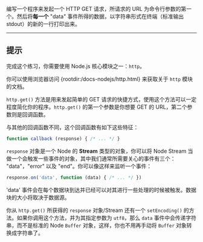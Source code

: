 编写一个程序来发起一个 HTTP GET 请求，所请求的 URL 为命令行参数的第一个。然后将**每一个** "data" 事件所得的数据，以字符串形式在终端（标准输出 stdout）的新的一行打印出来。

----------------------------------------------------------------------
## 提示

完成这个练习，你需要使用 Node.js 核心模块之一：`http`。

你可以使用浏览器访问 {rootdir:/docs-nodejs/http.html} 来获取关于 `http` 模块的文档。

`http.get()` 方法是用来发起简单的 GET 请求的快捷方式，使用这个方法可以一定程度简化你的程序。`http.get()` 的第一个参数是你想要 GET 的 URL，第二个参数则是回调函数。

与其他的回调函数不同，这个回调函数有如下这些特征：

```js
function callback (response) { /* ... */ }
```

`response` 对象是一个 Node 的 **Stream** 类型的对象，你可以将 Node Stream 当做一个会触发一些事件的对象，其中我们通常所需要关心的事件有三个： "data"，"error" 以及 "end"。你可以像这样来监听一个事件：

```js
response.on('data', function (data) { /* ... */ })
```

'data' 事件会在每个数据块到达并已经可以对其进行一些处理的时候被触发。数据块的大小将取决于数据源。

你从 `http.get()` 所获得的 `response` 对象/Stream 还有一个 `setEncoding()` 的方法。如果你调用这个方法，并为其指定参数为 `utf8`，那么 `data` 事件中会传递字符串，而不是标准的 Node `Buffer` 对象，这样，你也不用再手动将 `Buffer` 对象转换成字符串了。
